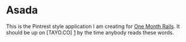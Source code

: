 # Asada

This is the Pintrest style application I am creating for [One Month Rails][0]. It should be up on [TAYO.CO]
[1] by the time anybody reads these words.

[0]: http://onemonthrails.com
[1]: tayo.co